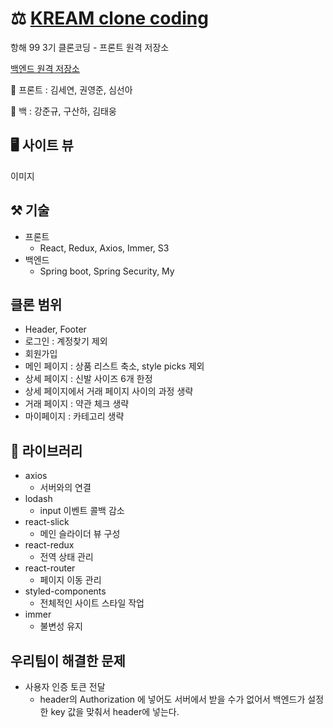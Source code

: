 # ⚖️ [KREAM clone coding](http://kream-clone-coding.s3-website.ap-northeast-2.amazonaws.com/) 
항해 99 3기 클론코딩 - 프론트 원격 저장소

[백엔드 원격 저장소](https://github.com/Smallzoo-dev/KreamCloneBackend)

👤 프론트 : 김세연, 권영준, 심선아

👤 백 : 강준규, 구산하, 김태웅

## 🖥 사이트 뷰

이미지
## ⚒ 기술

- 프론트
    - React, Redux, Axios, Immer, S3
-  백엔드
    - Spring boot, Spring Security, My

## 클론 범위
- Header, Footer
- 로그인 : 계정찾기 제외
- 회원가입
- 메인 페이지 : 상품 리스트 축소, style picks 제외
- 상세 페이지 : 신발 사이즈 6개 한정
- 상세 페이지에서 거래 페이지 사이의 과정 생략
- 거래 페이지 : 약관 체크 생략
- 마이페이지 : 카테고리 생략

## 📔 라이브러리

- axios
    - 서버와의 연결
- lodash
    - input 이벤트 콜백 감소
- react-slick
    - 메인 슬라이더 뷰 구성
- react-redux
    - 전역 상태 관리 
- react-router
    - 페이지 이동 관리
- styled-components
    - 전체적인 사이트 스타일 작업 
- immer 
    - 불변성 유지


## 우리팀이 해결한 문제
- 사용자 인증 토큰 전달
    - header의 Authorization 에 넣어도 서버에서 받을 수가 없어서 백엔드가 설정한 key 값을 맞춰서 header에 넣는다.
